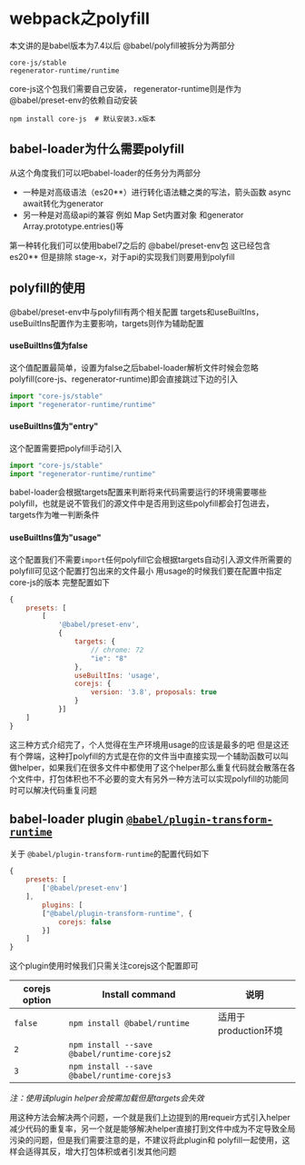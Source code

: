 # webpack之polyfill

本文讲的是babel版本为7.4以后 @babel/polyfill被拆分为两部分 
```text
core-js/stable
regenerator-runtime/runtime
```
core-js这个包我们需要自己安装， regenerator-runtime则是作为@babel/preset-env的依赖自动安装
```shell
npm install core-js  # 默认安装3.x版本
```
## babel-loader为什么需要polyfill
从这个角度我们可以吧babel-loader的任务分为两部分

* 一种是对高级语法（es20**）进行转化语法糖之类的写法，箭头函数 async await转化为generator
* 另一种是对高级api的兼容 例如 Map Set内置对象 和generator Array.prototype.entries()等

第一种转化我们可以使用babel7之后的 @babel/preset-env包 这已经包含 es20** 但是排除 stage-x，对于api的实现我们则要用到polyfill

## polyfill的使用
@babel/preset-env中与polyfill有两个相关配置 targets和useBuiltIns，useBuiltIns配置作为主要影响，targets则作为辅助配置

#### useBuiltIns值为false
这个值配置最简单，设置为false之后babel-loader解析文件时候会忽略polyfill(core-js、regenerator-runtime)即会直接跳过下边的引入
```js
import "core-js/stable"
import "regenerator-runtime/runtime"
```
#### useBuiltIns值为"entry"
这个配置需要把polyfill手动引入
```js
import "core-js/stable"
import "regenerator-runtime/runtime"
```
babel-loader会根据targets配置来判断将来代码需要运行的环境需要哪些polyfill，也就是说不管我们的源文件中是否用到这些polyfill都会打包进去，targets作为唯一判断条件
#### useBuiltIns值为"usage"
这个配置我们不需要```import```任何polyfill它会根据targets自动引入源文件所需要的polyfill可见这个配置打包出来的文件最小
用usage的时候我们要在配置中指定core-js的版本 完整配置如下
```js
{
    presets: [
        [
            '@babel/preset-env',
            {
                targets: {
                    // chrome: 72
                    "ie": "8"
                },
                useBuiltIns: 'usage',
                corejs: {
                    version: '3.8', proposals: true
                }
            }]
    ]
}
```
这三种方式介绍完了，个人觉得在生产环境用usage的应该是最多的吧
但是这还有个弊端，这种打polyfill的方式是在你的文件当中直接实现一个辅助函数可以叫做helper，如果我们在很多文件中都使用了这个helper那么重复代码就会散落在各个文件中，打包体积也不不必要的变大有另外一种方法可以实现polyfill的功能同时可以解决代码重复问题

## babel-loader plugin [```@babel/plugin-transform-runtime```](https://babeljs.io/docs/en/babel-plugin-transform-runtime)
关于 ```@babel/plugin-transform-runtime```的配置代码如下
```js
{
    presets: [
        ['@babel/preset-env']
    ],
        plugins: [
        ["@babel/plugin-transform-runtime", {
            corejs: false
        }]
    ]
}
```
这个plugin使用时候我们只需关注corejs这个配置即可

|  corejs option   | Install command  | 说明  |
|  ----  | ----  |  ----  |
| ```false```  | ```npm install @babel/runtime```|  适用于production环境  |
| ```2```  |```npm install --save @babel/runtime-corejs2```|  |
| ```3```  |```npm install --save @babel/runtime-corejs3```|  |
*注：使用该plugin helper会按需加载但是targets会失效*



用这种方法会解决两个问题，一个就是我们上边提到的用requeir方式引入helper减少代码的重复率，另一个就是能够解决helper直接打到文件中成为不定导致全局污染的问题，但是我们需要注意的是，不建议将此plugin和 polyfill一起使用，这样会适得其反，增大打包体积或者引发其他问题




